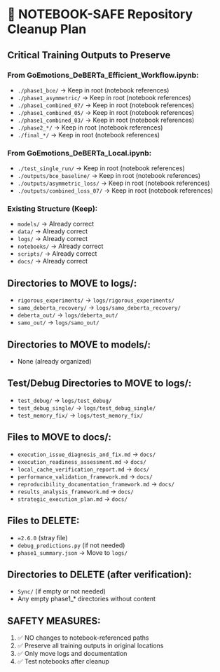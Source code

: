 # 🧹 NOTEBOOK-SAFE Repository Cleanup Plan

## Critical Training Outputs to Preserve

### From GoEmotions_DeBERTa_Efficient_Workflow.ipynb:
- `./phase1_bce/` → Keep in root (notebook references)
- `./phase1_asymmetric/` → Keep in root (notebook references) 
- `./phase1_combined_07/` → Keep in root (notebook references)
- `./phase1_combined_05/` → Keep in root (notebook references)
- `./phase1_combined_03/` → Keep in root (notebook references)
- `./phase2_*/` → Keep in root (notebook references)
- `./final_*/` → Keep in root (notebook references)

### From GoEmotions_DeBERTa_Local.ipynb:
- `./test_single_run/` → Keep in root (notebook references)
- `./outputs/bce_baseline/` → Keep in root (notebook references)
- `./outputs/asymmetric_loss/` → Keep in root (notebook references)
- `./outputs/combined_loss_07/` → Keep in root (notebook references)

### Existing Structure (Keep):
- `models/` → Already correct
- `data/` → Already correct
- `logs/` → Already correct
- `notebooks/` → Already correct
- `scripts/` → Already correct
- `docs/` → Already correct

## Directories to MOVE to logs/:
- `rigorous_experiments/` → `logs/rigorous_experiments/`
- `samo_deberta_recovery/` → `logs/samo_deberta_recovery/`
- `deberta_out/` → `logs/deberta_out/`
- `samo_out/` → `logs/samo_out/`

## Directories to MOVE to models/:
- None (already organized)

## Test/Debug Directories to MOVE to logs/:
- `test_debug/` → `logs/test_debug/`
- `test_debug_single/` → `logs/test_debug_single/`
- `test_memory_fix/` → `logs/test_memory_fix/`

## Files to MOVE to docs/:
- `execution_issue_diagnosis_and_fix.md` → `docs/`
- `execution_readiness_assessment.md` → `docs/`
- `local_cache_verification_report.md` → `docs/`
- `performance_validation_framework.md` → `docs/`
- `reproducibility_documentation_framework.md` → `docs/`
- `results_analysis_framework.md` → `docs/`
- `strategic_execution_plan.md` → `docs/`

## Files to DELETE:
- `=2.6.0` (stray file)
- `debug_predictions.py` (if not needed)
- `phase1_summary.json` → Move to `logs/`

## Directories to DELETE (after verification):
- `Sync/` (if empty or not needed)
- Any empty phase1_* directories without content

## SAFETY MEASURES:
1. ✅ NO changes to notebook-referenced paths
2. ✅ Preserve all training outputs in original locations
3. ✅ Only move logs and documentation
4. ✅ Test notebooks after cleanup

